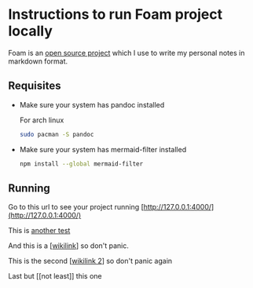 # Instructions to run Foam project locally

Foam is an [open source project](https://github.com/foambubble/foam) which I use to write my personal notes in markdown format.

## Requisites

- Make sure your system has pandoc installed

    For arch linux
    
    ```sh
    sudo pacman -S pandoc
    ```

- Make sure your system has mermaid-filter installed
    
    ```sh
    npm install --global mermaid-filter
    ```

## Running

Go to this url to see your project running [http://127.0.0.1:4000/](http://127.0.0.1:4000/)

This is [another test](another-test.public.md)

And this is a [[wikilink]] so don't panic.

This is the second [[wikilink 2]] so don't panic again

Last but [[not least]] this one


[//begin]: # "Autogenerated link references for markdown compatibility"
[wikilink]: wikilink.public.md "wikilink"
[wikilink 2]: wikilink-2.public.md "wikilink 2"
[//end]: # "Autogenerated link references"